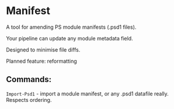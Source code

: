 # Manifest

A tool for amending PS module manifests (.psd1 files).

Your pipeline can update any module metadata field.

Designed to minimise file diffs.

Planned feature: reformatting

## Commands:

`Import-Psd1` - import a module manifest, or any .psd1 datafile really. Respects ordering.
